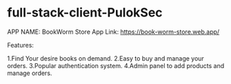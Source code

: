 ﻿# full-stack-client-PulokSec


APP NAME: BookWorm Store App Link: https://book-worm-store.web.app/

Features:

1.Find Your desire books on demand.
2.Easy to buy and manage your orders.
3.Popular authentication system.
4.Admin panel to add products and manage orders.



